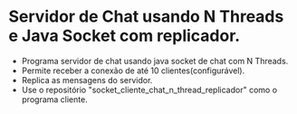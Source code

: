 # Servidor de Chat usando N Threads e Java Socket com replicador.

- Programa servidor de chat usando java socket de chat com N Threads.
- Permite receber a conexão de até 10 clientes(configurável).
- Replica as mensagens do servidor.
- Use o repositório "socket_cliente_chat_n_thread_replicador" como o programa cliente.